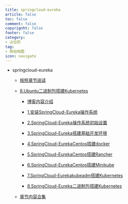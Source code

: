 ```yaml
---
title: springcloud-eureka
article: false
toc: false
comment: false
copyrignht: false
footer: false
category:
- 占位符 
tag:
- 网站地图
icon: navigate 
---
```


- springcloud-eureka

    - <a href="shardings">按照章节阅读</a>


    - <a href="springcloud-eureka-chapter-8.Ubuntu二进制包搭建Kubernetes.html">8.Ubuntu二进制包搭建Kubernetes</a>

        - <a href="shardings/springcloud-eureka-chapter-0.博客内容介绍.html">博客内容介绍</a>

        - <a href="shardings/springcloud-eureka-chapter-1.安装SpringCloud-Eureka操作系统.html">1.安装SpringCloud-Eureka操作系统</a>

        - <a href="shardings/springcloud-eureka-chapter-2.SpringCloud-Eureka操作系统初始设置.html">2.SpringCloud-Eureka操作系统初始设置</a>

        - <a href="shardings/springcloud-eureka-chapter-3.SpringCloud-Eureka搭建基础开发环境.html">3.SpringCloud-Eureka搭建基础开发环境</a>

        - <a href="shardings/springcloud-eureka-chapter-4.SpringCloud-EurekaCentos搭建docker.html">4.SpringCloud-EurekaCentos搭建docker</a>

        - <a href="shardings/springcloud-eureka-chapter-5.SpringCloud-EurekaCentos搭建Rancher.html">5.SpringCloud-EurekaCentos搭建Rancher</a>

        - <a href="shardings/springcloud-eureka-chapter-6.SpringCloud-EurekaCentos搭建Minikube.html">6.SpringCloud-EurekaCentos搭建Minikube</a>

        - <a href="shardings/springcloud-eureka-chapter-7.SpringCloud-Eurekakubeadm搭建Kubernetes.html">7.SpringCloud-Eurekakubeadm搭建Kubernetes</a>

        - <a href="shardings/springcloud-eureka-chapter-8.SpringCloud-Eureka二进制包搭建Kubernetes.html">8.SpringCloud-Eureka二进制包搭建Kubernetes</a>

    - <a href="springcloud-eureka.html#intro">章节内容合集</a>
